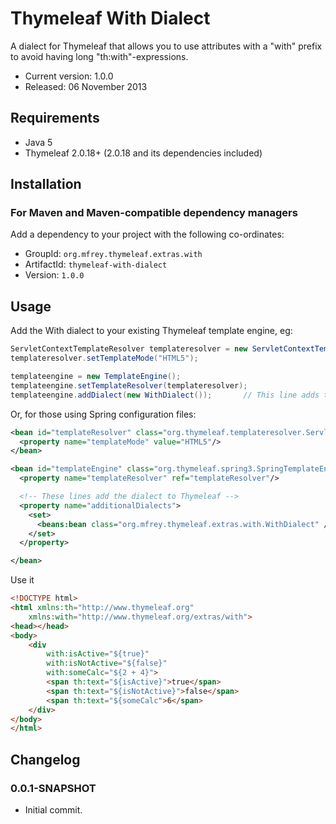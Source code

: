
Thymeleaf With Dialect
========================

A dialect for Thymeleaf that allows you to use attributes with a "with" prefix to avoid having long "th:with"-expressions.

 - Current version: 1.0.0
 - Released: 06 November 2013


Requirements
------------

 - Java 5
 - Thymeleaf 2.0.18+ (2.0.18 and its dependencies included)


Installation
------------

### For Maven and Maven-compatible dependency managers
Add a dependency to your project with the following co-ordinates:

 - GroupId: `org.mfrey.thymeleaf.extras.with`
 - ArtifactId: `thymeleaf-with-dialect`
 - Version: `1.0.0`


Usage
-----

Add the With dialect to your existing Thymeleaf template engine, eg:

```java
ServletContextTemplateResolver templateresolver = new ServletContextTemplateResolver();
templateresolver.setTemplateMode("HTML5");

templateengine = new TemplateEngine();
templateengine.setTemplateResolver(templateresolver);
templateengine.addDialect(new WithDialect());		// This line adds the dialect to Thymeleaf
```

Or, for those using Spring configuration files:

```xml
<bean id="templateResolver" class="org.thymeleaf.templateresolver.ServletContextTemplateResolver">
  <property name="templateMode" value="HTML5"/>
</bean>

<bean id="templateEngine" class="org.thymeleaf.spring3.SpringTemplateEngine">
  <property name="templateResolver" ref="templateResolver"/>

  <!-- These lines add the dialect to Thymeleaf -->
  <property name="additionalDialects">
    <set>
      <beans:bean class="org.mfrey.thymeleaf.extras.with.WithDialect" />
    </set>
  </property>

</bean>
```

Use it
```html
<!DOCTYPE html>
<html xmlns:th="http://www.thymeleaf.org"
	xmlns:with="http://www.thymeleaf.org/extras/with">
<head></head>
<body>
	<div
		with:isActive="${true}"
		with:isNotActive="${false}"
		with:someCalc="${2 + 4}">
		<span th:text="${isActive}">true</span>
		<span th:text="${isNotActive}">false</span>
		<span th:text="${someCalc">6</span>
	</div>
</body>
</html>
```


Changelog
---------

### 0.0.1-SNAPSHOT
 - Initial commit.

